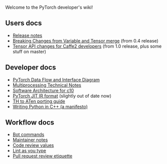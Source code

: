 Welcome to the PyTorch developer's wiki!

## Users docs

* [Release notes](https://github.com/pytorch/pytorch/releases)
* [Breaking Changes from Variable and Tensor merge](Breaking-Changes-from-Variable-and-Tensor-merge) (from 0.4 release)
* [Tensor API changes for Caffe2 developers](Tensor-API-changes-for-Caffe2-developers) (from 1.0 release, plus some stuff on master)

## Developer docs

* [PyTorch Data Flow and Interface Diagram](PyTorch-Data-Flow-and-Interface-Diagram)
* [Multiprocessing Technical Notes](Multiprocessing-Technical-Notes)
* [Software Architecture for c10](Software-Architecture-for-c10)
* [PyTorch JIT IR format](PyTorch-IR) (slightly out of date now)
* [TH to ATen porting guide](TH-to-ATen-porting-guide)
* [Writing Python in C++ (a manifesto)](Writing-Python-in-cpp-(a-manifesto))

## Workflow docs

* [Bot commands](Bot-commands)
* [Maintainer notes](Maintainer-notes)
* [Code review values](Code-review-values)
* [Lint as you type](Lint-as-you-type)
* [Pull request review etiquette](Pull-request-review-etiquette)